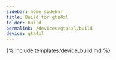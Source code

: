 ```yaml
---
sidebar: home_sidebar
title: Build for gta4xl
folder: build
permalink: /devices/gta4xl/build
device: gta4xl
---
```

{% include templates/device_build.md %}
